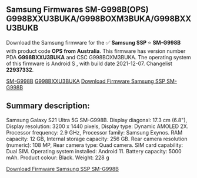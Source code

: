 <h2>Samsung Firmwares SM-G998B(OPS) G998BXXU3BUKA/G998BOXM3BUKA/G998BXXU3BUKB</h2>
Download the Samsung firmware for the ✅ <strong>Samsung SSP </strong> ⭐ <strong>SM-G998B</strong> with product code <strong>OPS</strong> <strong> from Australia</strong>. This firmware has version number PDA <strong>G998BXXU3BUKA</strong> and CSC G998BOXM3BUKA. The operating system of this firmware is Android S , with build date 2021-12-07. Changelist <strong>22937332</strong>.


[SM-G998B](https://samfirm.shop/samsung/model/SM-G998B)
[G998BXXU3BUKA](https://samfirm.shop/samsung/pda/G998BXXU3BUKA)
[Download Firmware Samsung SSP SM-G998B](https://samfirm.shop/samsung/firmware/480587)
<h2>Summary description:</h2>
<p>Samsung Galaxy S21 Ultra 5G SM-G998B. Display diagonal: 17.3 cm (6.8"), Display resolution: 3200 x 1440 pixels, Display type: Dynamic AMOLED 2X. Processor frequency: 2.9 GHz, Processor family: Samsung Exynos. RAM capacity: 12 GB, Internal storage capacity: 256 GB. Rear camera resolution (numeric): 108 MP, Rear camera type: Quad camera. SIM card capability: Dual SIM. Operating system installed: Android 11. Battery capacity: 5000 mAh. Product colour: Black. Weight: 228 g</p>


[Download Firmware Samsung SSP SM-G998B](https://samfirm.shop/samsung/firmware/480587)
